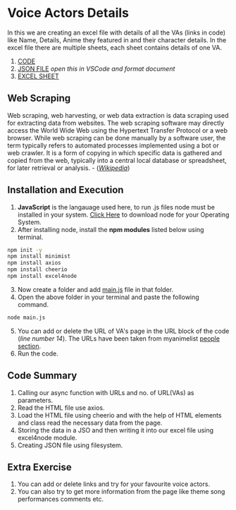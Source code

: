 # Voice Actors Details
In this we are creating an excel file with details of all the VAs (links in code) like Name, Details, Anime they featured in and their character details. In the excel file there are multiple sheets, each sheet contains details of one VA.

1. [CODE](https://github.com/madhur3u/JavaScript/blob/main/Web%20Scraping/VA%20List/main.js)
2. [JSON FILE](https://github.com/madhur3u/JavaScript/blob/main/Web%20Scraping/VA%20List/va.json) _open this in VSCode and format document_
3. [EXCEL SHEET](https://github.com/madhur3u/JavaScript/blob/main/Web%20Scraping/VA%20List/va.xls)
## Web Scraping
Web scraping, web harvesting, or web data extraction is data scraping used for extracting data from websites. The web scraping software may directly access the World Wide Web using the Hypertext Transfer Protocol or a web browser. While web scraping can be done manually by a software user, the term typically refers to automated processes implemented using a bot or web crawler. It is a form of copying in which specific data is gathered and copied from the web, typically into a central local database or spreadsheet, for later retrieval or analysis. - ([_Wikipedia_](https://en.wikipedia.org/wiki/Web_scraping))

## Installation and Execution

1. **JavaScript** is the langauage used here, to run .js files node must be installed in your system. [Click Here](https://nodejs.org/en/download/) to download node for your Operating System.   
3. After installing node, install the **npm modules** listed below using terminal.

```bash
npm init -y
npm install minimist
npm install axios
npm install cheerio
npm install excel4node
```
3. Now create a folder and add [main.js](https://github.com/madhur3u/JavaScript/blob/main/Web%20Scraping/VA%20List/main.js) file in that folder.
4. Open the above folder in your terminal and paste the following command.
```bash
node main.js
``` 
5. You can add or delete the URL of VA's page in the URL block of the code (*line number 14*). The URLs have been taken from myanimelist [people section](https://myanimelist.net/people.php).
6. Run the code.


## Code Summary
1. Calling our async function with URLs and no. of URL(VAs) as parameters.
2. Read the HTML file use axios.
3. Load the HTML file using cheerio and with the help of HTML elements and class read the necessary data from the page.
4. Storing the data in a JSO and then writing it into our excel file using excel4node module.
5. Creating JSON file using filesystem.

## Extra Exercise
1. You can add or delete links and try for your favourite voice actors.
2. You can also try to get more information from the page like theme song performances comments etc.
